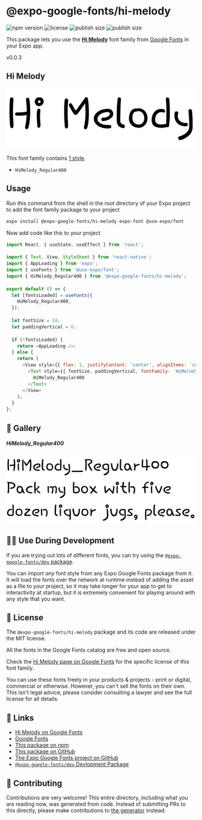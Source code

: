 # @expo-google-fonts/hi-melody

![npm version](https://flat.badgen.net/npm/v/@expo-google-fonts/hi-melody)
![license](https://flat.badgen.net/github/license/expo/google-fonts)
![publish size](https://flat.badgen.net/packagephobia/install/@expo-google-fonts/hi-melody)
![publish size](https://flat.badgen.net/packagephobia/publish/@expo-google-fonts/hi-melody)

This package lets you use the [**Hi Melody**](https://fonts.google.com/specimen/Hi+Melody) font family from [Google Fonts](https://fonts.google.com/) in your Expo app.

v0.0.3

## Hi Melody

![Hi Melody](./font-family.png)

This font family contains [1 style](#-gallery).

- `HiMelody_Regular400`

## Usage

Run this command from the shell in the root directory of your Expo project to add the font family package to your project
```sh
expo install @expo-google-fonts/hi-melody expo-font @use-expo/font
```

Now add code like this to your project
```js
import React, { useState, useEffect } from 'react';

import { Text, View, StyleSheet } from 'react-native';
import { AppLoading } from 'expo';
import { useFonts } from '@use-expo/font';
import { HiMelody_Regular400 } from '@expo-google-fonts/hi-melody';

export default () => {
  let [fontsLoaded] = useFonts({
    HiMelody_Regular400,
  });

  let fontSize = 24;
  let paddingVertical = 6;

  if (!fontsLoaded) {
    return <AppLoading />;
  } else {
    return (
      <View style={{ flex: 1, justifyContent: 'center', alignItems: 'center' }}>
        <Text style={{ fontSize, paddingVertical, fontFamily: 'HiMelody_Regular400' }}>
          HiMelody_Regular400
        </Text>
      </View>
    );
  }
};

```

## 🔡 Gallery

##### HiMelody_Regular400
![HiMelody_Regular400](./306d4c79415f43cc2f655c997e9edc971ad12227c39d46aef4fae766ba572d12.ttf.png)


## 👩‍💻 Use During Development

If you are trying out lots of different fonts, you can try using the [`@expo-google-fonts/dev` package](https://github.com/expo/google-fonts/tree/master/font-packages/dev#readme).

You can import *any* font style from any Expo Google Fonts package from it. It will load the fonts
over the network at runtime instead of adding the asset as a file to your project, so it may take longer
for your app to get to interactivity at startup, but it is extremely convenient
for playing around with any style that you want.

## 📖 License

The `@expo-google-fonts/hi-melody` package and its code are released under the MIT license.

All the fonts in the Google Fonts catalog are free and open source.

Check the [Hi Melody page on Google Fonts](https://fonts.google.com/specimen/Hi+Melody) for the specific license of this font family.

You can use these fonts freely in your products & projects - print or digital, commercial or otherwise. However, you can't sell the fonts on their own. This isn't legal advice, please consider consulting a lawyer and see the full license for all details.

## 🔗 Links

- [Hi Melody on Google Fonts](https://fonts.google.com/specimen/Hi+Melody)
- [Google Fonts](https://fonts.google.com/)
- [This package on npm](https://www.npmjs.com/package/@expo-google-fonts/hi-melody)
- [This package on GitHub](https://github.com/expo/google-fonts/tree/master/font-packages/hi-melody)
- [The Expo Google Fonts project on GitHub](https://github.com/expo/google-fonts)
- [`@expo-google-fonts/dev` Devlopment Package](https://github.com/expo/google-fonts/tree/master/font-packages/dev)


## 🤝 Contributing

Contributions are very welcome! This entire directory, including what you are reading now, was generated from code. Instead of submitting PRs to this directly, please make contributions to [the generator](https://github.com/expo/google-fonts/tree/master/packages/generator) instead.
